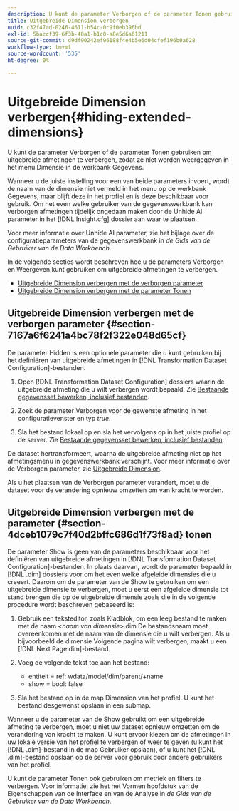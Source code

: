 ```yaml
---
description: U kunt de parameter Verborgen of de parameter Tonen gebruiken om uitgebreide afmetingen te verbergen, zodat ze niet worden weergegeven in het menu Dimensie in de werkbank Gegevens.
title: Uitgebreide Dimension verbergen
uuid: c32f47ad-0246-4611-b54c-0c9f0eb396bd
exl-id: 5baccf39-6f3b-40a1-b1c0-a8e5d6a61211
source-git-commit: d9df90242ef96188f4e4b5e6d04cfef196b0a628
workflow-type: tm+mt
source-wordcount: '535'
ht-degree: 0%

---
```


# Uitgebreide Dimension verbergen{#hiding-extended-dimensions}

U kunt de parameter Verborgen of de parameter Tonen gebruiken om uitgebreide afmetingen te verbergen, zodat ze niet worden weergegeven in het menu Dimensie in de werkbank Gegevens.

Wanneer u de juiste instelling voor een van beide parameters invoert, wordt de naam van de dimensie niet vermeld in het menu op de werkbank Gegevens, maar blijft deze in het profiel en is deze beschikbaar voor gebruik. Om het even welke gebruiker van de gegevenswerkbank kan verborgen afmetingen tijdelijk ongedaan maken door de Unhide Al parameter in het [!DNL Insight.cfg] dossier aan waar te plaatsen.

Voor meer informatie over Unhide Al parameter, zie het bijlage over de configuratieparameters van de gegevenswerkbank in *de Gids van de Gebruiker van de Data Workbench*.

In de volgende secties wordt beschreven hoe u de parameters Verborgen en Weergeven kunt gebruiken om uitgebreide afmetingen te verbergen.

* [Uitgebreide Dimension verbergen met de verborgen parameter](../../../../home/c-dataset-const-proc/c-dataset-config-tools/c-hide-dataset-comp/c-hide-ex-dim.md#section-7167a6f6241a4bc78f2f322e048d65cf)
* [Uitgebreide Dimension verbergen met de parameter Tonen](../../../../home/c-dataset-const-proc/c-dataset-config-tools/c-hide-dataset-comp/c-hide-ex-dim.md#section-4dceb1079c7f40d2bffc686d1f73f8ad)

## Uitgebreide Dimension verbergen met de verborgen parameter {#section-7167a6f6241a4bc78f2f322e048d65cf}

De parameter Hidden is een optionele parameter die u kunt gebruiken bij het definiëren van uitgebreide afmetingen in [!DNL Transformation Dataset Configuration]-bestanden.

1. Open [!DNL Transformation Dataset Configuration] dossiers waarin de uitgebreide afmeting die u wilt verbergen wordt bepaald. Zie [Bestaande gegevensset bewerken, inclusief bestanden](../../../../home/c-dataset-const-proc/c-dataset-inc-files/c-work-dataset-inc-files/t-edit-ex-dataset-inc-files.md#task-456c04e38ebc425fb35677a6bb6aa077).

1. Zoek de parameter Verborgen voor de gewenste afmeting in het configuratievenster en typ *true*.
1. Sla het bestand lokaal op en sla het vervolgens op in het juiste profiel op de server. Zie [Bestaande gegevensset bewerken, inclusief bestanden](../../../../home/c-dataset-const-proc/c-dataset-inc-files/c-work-dataset-inc-files/t-edit-ex-dataset-inc-files.md#task-456c04e38ebc425fb35677a6bb6aa077).

De dataset hertransformeert, waarna de uitgebreide afmeting niet op het afmetingsmenu in gegevenswerkbank verschijnt. Voor meer informatie over de Verborgen parameter, zie [Uitgebreide Dimension](../../../../home/c-dataset-const-proc/c-ex-dim/c-abt-ex-dim.md).

Als u het plaatsen van de Verborgen parameter verandert, moet u de dataset voor de verandering opnieuw omzetten om van kracht te worden.

## Uitgebreide Dimension verbergen met de parameter {#section-4dceb1079c7f40d2bffc686d1f73f8ad} tonen

De parameter Show is geen van de parameters beschikbaar voor het definiëren van uitgebreide afmetingen in [!DNL Transformation Dataset Configuration]-bestanden. In plaats daarvan, wordt de parameter bepaald in [!DNL .dim] dossiers voor om het even welke afgeleide dimensies die u creeert. Daarom om de parameter van de Show te gebruiken om een uitgebreide dimensie te verbergen, moet u eerst een afgeleide dimensie tot stand brengen die op de uitgebreide dimensie zoals die in de volgende procedure wordt beschreven gebaseerd is:

1. Gebruik een teksteditor, zoals Kladblok, om een leeg bestand te maken met de naam &lt;*naam van dimensie*>.dim De bestandsnaam moet overeenkomen met de naam van de dimensie die u wilt verbergen. Als u bijvoorbeeld de dimensie Volgende pagina wilt verbergen, maakt u een [!DNL Next Page.dim]-bestand.

1. Voeg de volgende tekst toe aan het bestand:

   * entiteit = ref: wdata/model/dim/parent/+name
   * show = bool: false

1. Sla het bestand op in de map Dimension van het profiel. U kunt het bestand desgewenst opslaan in een submap.

Wanneer u de parameter van de Show gebruikt om een uitgebreide afmeting te verbergen, moet u niet uw dataset opnieuw omzetten om de verandering van kracht te maken. U kunt ervoor kiezen om de afmetingen in uw lokale versie van het profiel te verbergen of weer te geven (u kunt het [!DNL .dim]-bestand in de map Gebruiker opslaan), of u kunt het [!DNL .dim]-bestand opslaan op de server voor gebruik door andere gebruikers van het profiel.

U kunt de parameter Tonen ook gebruiken om metriek en filters te verbergen. Voor informatie, zie het het Vormen hoofdstuk van de Eigenschappen van de Interface en van de Analyse in *de Gids van de Gebruiker van de Data Workbench*.
